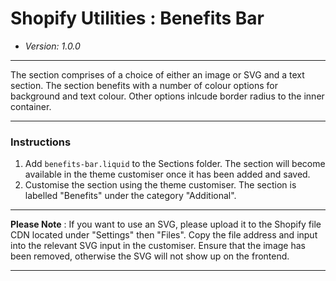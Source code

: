 # Shopify Utilities : Benefits Bar
* _Version: 1.0.0_

---

The section comprises of a choice of either an image or SVG and a text section. The section benefits with a number of colour options for background and text colour. Other options inlcude border radius to the inner container.

---

### Instructions

1. Add `benefits-bar.liquid` to the Sections folder. The section will become available in the theme customiser once it has been added and saved.
2. Customise the section using the theme customiser. The section is labelled "Benefits" under the category "Additional".

---

**Please Note** : If you want to use an SVG, please upload it to the Shopify file CDN located under "Settings" then "Files". Copy the file address and input into the relevant SVG input in the customiser. Ensure that the image has been removed, otherwise the SVG will not show up on the frontend.

---


